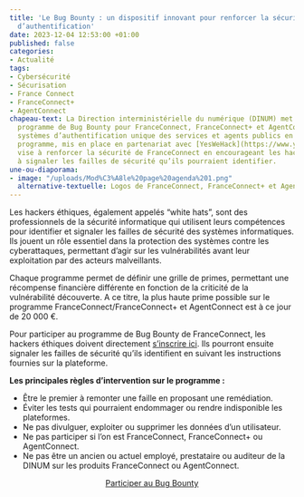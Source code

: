 ```yaml
---
title: 'Le Bug Bounty : un dispositif innovant pour renforcer la sécurité des applications
  d’authentification'
date: 2023-12-04 12:53:00 +01:00
published: false
categories:
- Actualité
tags:
- Cybersécurité
- Sécurisation
- France Connect
- FranceConnect+
- AgentConnect
chapeau-text: La Direction interministérielle du numérique (DINUM) met à jour son
  programme de Bug Bounty pour FranceConnect, FranceConnect+ et AgentConnect, les
  systèmes d’authentification unique des services et agents publics en France. Ce
  programme, mis en place en partenariat avec [YesWeHack](https://www.yeswehack.com/fr),
  vise à renforcer la sécurité de FranceConnect en encourageant les hackers éthiques
  à signaler les failles de sécurité qu’ils pourraient identifier.
une-ou-diaporama:
- image: "/uploads/Mod%C3%A8le%20page%20agenda%201.png"
  alternative-textuelle: Logos de FranceConnect, FranceConnect+ et AgentConnect
---
```


Les hackers éthiques, également appelés “white hats”, sont des professionnels de la sécurité informatique qui utilisent leurs compétences pour identifier et signaler les failles de sécurité des systèmes informatiques. Ils jouent un rôle essentiel dans la protection des systèmes contre les cyberattaques, permettant d’agir sur les vulnérabilités avant leur exploitation par des acteurs malveillants.

Chaque programme permet de définir une grille de primes, permettant une récompense financière différente en fonction de la criticité de la vulnérabilité découverte. A ce titre, la plus haute prime possible sur le programme FranceConnect/FranceConnect+ et AgentConnect est à ce jour de 20 000 €.

Pour participer au programme de Bug Bounty de FranceConnect, les hackers éthiques doivent directement [s’inscrire ici](https://yeswehack.com/programs/franceconnect-agentconnect-public). Ils pourront ensuite signaler les failles de sécurité qu’ils identifient en suivant les instructions fournies sur la plateforme.

**Les principales règles d’intervention sur le programme :**
* Être le premier à remonter une faille en proposant une remédiation.
* Éviter les tests qui pourraient endommager ou rendre indisponible les plateformes.
* Ne pas divulguer, exploiter ou supprimer les données d’un utilisateur.
* Ne pas participer si l’on est FranceConnect, FranceConnect+ ou AgentConnect.
* Ne pas être un ancien ou actuel employé, prestataire ou auditeur de la DINUM sur les produits FranceConnect ou AgentConnect.

<p align="center"><a href="https://yeswehack.com/programs/franceconnect-agentconnect-public" class="button">Participer au Bug Bounty</a></p>